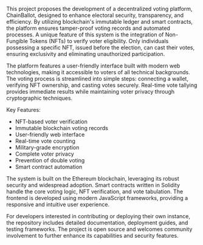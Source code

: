 This project proposes the development of a decentralized voting platform, ChainBallot, designed to enhance electoral security, transparency, and efficiency. By utilizing blockchain's immutable ledger and smart contracts, the platform ensures tamper-proof voting records and automated processes. A unique feature of this system is the integration of Non-Fungible Tokens (NFTs) to verify voter eligibility. Only individuals possessing a specific NFT, issued before the election, can cast their votes, ensuring exclusivity and eliminating unauthorized participation.

The platform features a user-friendly interface built with modern web technologies, making it accessible to voters of all technical backgrounds. The voting process is streamlined into simple steps: connecting a wallet, verifying NFT ownership, and casting votes securely. Real-time vote tallying provides immediate results while maintaining voter privacy through cryptographic techniques.

Key Features:
- NFT-based voter verification
- Immutable blockchain voting records
- User-friendly web interface
- Real-time vote counting
- Military-grade encryption
- Complete voter privacy
- Prevention of double voting
- Smart contract automation

The system is built on the Ethereum blockchain, leveraging its robust security and widespread adoption. Smart contracts written in Solidity handle the core voting logic, NFT verification, and vote tabulation. The frontend is developed using modern JavaScript frameworks, providing a responsive and intuitive user experience.

For developers interested in contributing or deploying their own instance, the repository includes detailed documentation, deployment guides, and testing frameworks. The project is open source and welcomes community involvement to further enhance its capabilities and security features.
